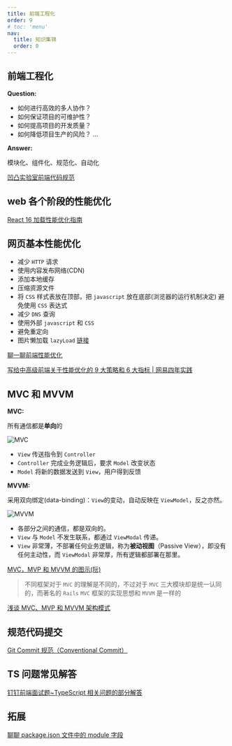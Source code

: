 ```yaml
---
title: 前端工程化
order: 9
# toc: 'menu'
nav:
  title: 知识集锦
  order: 0
---
```


## 前端工程化

**Question:**

- 如何进行高效的多人协作？
- 如何保证项目的可维护性？
- 如何提高项目的开发质量？
- 如何降低项目生产的风险？
  ...

**Answer:**

模块化、组件化、规范化、自动化

[凹凸实验室前端代码规范](https://guide.aotu.io/docs/index.html)

## web 各个阶段的性能优化

[React 16 加载性能优化指南](https://mp.weixin.qq.com/s/XSvhOF_N0VbuOKStwi0IYw)

## 网页基本性能优化

- 减少 `HTTP` 请求
- 使用内容发布网络(CDN)
- 添加本地缓存
- 压缩资源文件
- 将 `CSS` 样式表放在顶部，把 `javascript` 放在底部(浏览器的运行机制决定) 避免使用 `CSS` 表达式
- 减少 `DNS` 查询
- 使用外部 `javascript` 和 `CSS`
- 避免重定向
- 图片懒加载 `lazyLoad` [链接](https://q.shanyue.tech/fe/html/1.html)

[聊一聊前端性能优化](https://juejin.cn/post/6911472693405548557)

[写给中高级前端关于性能优化的 9 大策略和 6 大指标 | 网易四年实践](https://juejin.cn/post/6981673766178783262)

## MVC 和 MVVM

**MVC:**

所有通信都是**单向**的

![MVC](http://www.ruanyifeng.com/blogimg/asset/2015/bg2015020105.png)

- `View` 传送指令到 `Controller`
- `Controller` 完成业务逻辑后，要求 `Model` 改变状态
- `Model` 将新的数据发送到 `View`，用户得到反馈

**MVVM:**

采用双向绑定(data-binding)：`View`的变动，自动反映在 `ViewModel`，反之亦然。

![MVVM](http://www.ruanyifeng.com/blogimg/asset/2015/bg2015020110.png)

- 各部分之间的通信，都是双向的。
- `View` 与 `Model` 不发生联系，都通过 `ViewModal` 传递。
- `View` 非常薄，不部署任何业务逻辑，称为**被动视图**（Passive View），即没有任何主动性，而 `ViewModal` 非常厚，所有逻辑都部署在那里。

[MVC，MVP 和 MVVM 的图示(阮)](http://www.ruanyifeng.com/blog/2015/02/mvcmvp_mvvm.html)

> 不同框架对于 `MVC` 的理解是不同的，不过对于 `MVC` 三大模块却是统一认同的，而著名的 `Rails` `MVC` 框架的实现思想和 `MVVM` 是一样的

[浅谈 MVC、MVP 和 MVVM 架构模式](https://draveness.me/mvx/)

## 规范代码提交

[Git Commit 规范（Conventional Commit）](https://juejin.cn/post/6985500205554597918)

## TS 问题常见解答

[钉钉前端面试题~TypeScript 相关问题的部分解答](https://juejin.cn/post/6988763249982308382)

## 拓展

[聊聊 package.json 文件中的 module 字段](https://loveky.github.io/2018/02/26/tree-shaking-and-pkg.module/)
